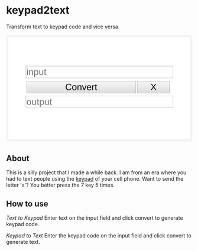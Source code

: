 # keypad2text

Transform text to keypad code and vice versa.

![screenshot](screenshot.png)

## About

This is a silly project that I made a while back. I am from an era where you had to text people using the [keypad](https://en.wikipedia.org/wiki/Keypad) of your cell phone. Want to send the letter 's'? You better press the 7 key 5 times.

## How to use

*Text to Keypad*
Enter text on the input field and click convert to generate keypad code.

*Keypad to Text*
Enter the keypad code on the input field and click convert to generate text.
